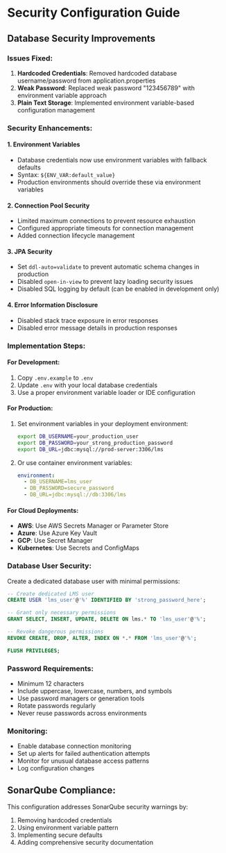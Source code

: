 # Security Configuration Guide

## Database Security Improvements

### Issues Fixed:
1. **Hardcoded Credentials**: Removed hardcoded database username/password from application.properties
2. **Weak Password**: Replaced weak password "123456789" with environment variable approach
3. **Plain Text Storage**: Implemented environment variable-based configuration management

### Security Enhancements:

#### 1. Environment Variables
- Database credentials now use environment variables with fallback defaults
- Syntax: `${ENV_VAR:default_value}`
- Production environments should override these via environment variables

#### 2. Connection Pool Security
- Limited maximum connections to prevent resource exhaustion
- Configured appropriate timeouts for connection management
- Added connection lifecycle management

#### 3. JPA Security
- Set `ddl-auto=validate` to prevent automatic schema changes in production
- Disabled `open-in-view` to prevent lazy loading security issues
- Disabled SQL logging by default (can be enabled in development only)

#### 4. Error Information Disclosure
- Disabled stack trace exposure in error responses
- Disabled error message details in production responses

### Implementation Steps:

#### For Development:
1. Copy `.env.example` to `.env`
2. Update `.env` with your local database credentials
3. Use a proper environment variable loader or IDE configuration

#### For Production:
1. Set environment variables in your deployment environment:
   ```bash
   export DB_USERNAME=your_production_user
   export DB_PASSWORD=your_strong_production_password
   export DB_URL=jdbc:mysql://prod-server:3306/lms
   ```

2. Or use container environment variables:
   ```yaml
   environment:
     - DB_USERNAME=lms_user
     - DB_PASSWORD=secure_password
     - DB_URL=jdbc:mysql://db:3306/lms
   ```

#### For Cloud Deployments:
- **AWS**: Use AWS Secrets Manager or Parameter Store
- **Azure**: Use Azure Key Vault
- **GCP**: Use Secret Manager
- **Kubernetes**: Use Secrets and ConfigMaps

### Database User Security:
Create a dedicated database user with minimal permissions:

```sql
-- Create dedicated LMS user
CREATE USER 'lms_user'@'%' IDENTIFIED BY 'strong_password_here';

-- Grant only necessary permissions
GRANT SELECT, INSERT, UPDATE, DELETE ON lms.* TO 'lms_user'@'%';

-- Revoke dangerous permissions
REVOKE CREATE, DROP, ALTER, INDEX ON *.* FROM 'lms_user'@'%';

FLUSH PRIVILEGES;
```

### Password Requirements:
- Minimum 12 characters
- Include uppercase, lowercase, numbers, and symbols
- Use password managers or generation tools
- Rotate passwords regularly
- Never reuse passwords across environments

### Monitoring:
- Enable database connection monitoring
- Set up alerts for failed authentication attempts
- Monitor for unusual database access patterns
- Log configuration changes

## SonarQube Compliance:
This configuration addresses SonarQube security warnings by:
1. Removing hardcoded credentials
2. Using environment variable pattern
3. Implementing secure defaults
4. Adding comprehensive security documentation
